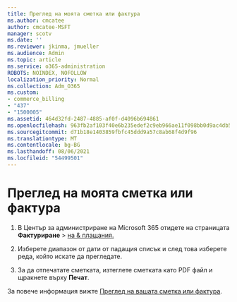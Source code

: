 ```yaml
---
title: Преглед на моята сметка или фактура
ms.author: cmcatee
author: cmcatee-MSFT
manager: scotv
ms.date: ''
ms.reviewer: jkinma, jmueller
ms.audience: Admin
ms.topic: article
ms.service: o365-administration
ROBOTS: NOINDEX, NOFOLLOW
localization_priority: Normal
ms.collection: Adm_O365
ms.custom:
- commerce_billing
- "437"
- "1500005"
ms.assetid: 464d32fd-2487-4885-af0f-d4096b694861
ms.openlocfilehash: 963fb2af103f40e6b235edef2c9eb966ae11f098bb0d9ac4db544bb2f289813c
ms.sourcegitcommit: d71b18e1403859fbfc45ddd9a57c8ab68f4d9f96
ms.translationtype: MT
ms.contentlocale: bg-BG
ms.lasthandoff: 08/06/2021
ms.locfileid: "54499501"
---
```

# <a name="view-my-bill-or-invoice"></a>Преглед на моята сметка или фактура

1. В Център за администриране на Microsoft 365 отидете на страницата **Фактуриране** \> [на & плащания.](https://go.microsoft.com/fwlink/p/?linkid=848039)

2. Изберете диапазон от дати от падащия списък и след това изберете реда, който искате да прегледате.

3. За да отпечатате сметката, изтеглете сметката като PDF файл и щракнете върху **Печат**.

За повече информация вижте [Преглед на вашата сметка или фактура](/microsoft-365/commerce/billing-and-payments/view-your-bill-or-invoice).

